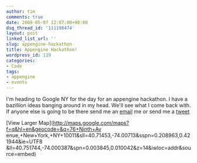 ```yaml
---
author: tim
comments: true
date: 2008-05-07 12:07:00+00:00
dsq_thread_id: '111198474'
layout: post
linked_list_url: ''
slug: appengine-hackathon
title: Appengine Hackathon!
wordpress_id: 119
categories:
- Code
tags:
- appengine
- events
---
```


I'm heading to Google NY for the day for an appengine hackathon. I have a
bazillion ideas banging around in my head. We'll see what I come back with. If
anyone else is going to be there send me an
[email](mailto:timothy.broder@gmail.com) me or send me a
[tweet](http://twitter.com/broderboy)  
  
  
[View Larger Map](http://maps.google.com/maps?f=q&hl=en&geocode=&q=76+Ninth+Av
enue,+New+York,+NY+10011&sll=40.71453,-74.00713&sspn=0.208963,0.421944&ie=UTF8
&ll=40.751744,-74.000387&spn=0.003845,0.010042&z=14&iwloc=addr&source=embed)

